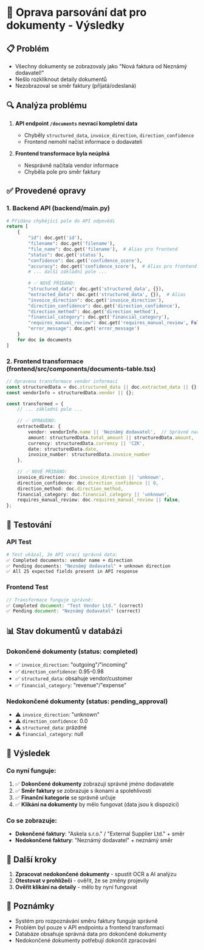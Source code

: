 # 🔧 Oprava parsování dat pro dokumenty - Výsledky

## 📋 Problém
- Všechny dokumenty se zobrazovaly jako "Nová faktura od Neznámý dodavatel!"
- Nešlo rozkliknout detaily dokumentů
- Nezobrazoval se směr faktury (příjatá/odeslaná)

## 🔍 Analýza problému
1. **API endpoint `/documents` nevrací kompletní data**
   - Chyběly `structured_data`, `invoice_direction`, `direction_confidence`
   - Frontend nemohl načíst informace o dodavateli

2. **Frontend transformace byla neúplná**
   - Nesprávně načítala vendor informace
   - Chyběla pole pro směr faktury

## ✅ Provedené opravy

### 1. Backend API (backend/main.py)
```python
# Přidána chybějící pole do API odpovědi
return [
    {
        "id": doc.get('id'),
        "filename": doc.get('filename'),
        "file_name": doc.get('filename'),  # Alias pro frontend
        "status": doc.get('status'),
        "confidence": doc.get('confidence_score'),
        "accuracy": doc.get('confidence_score'),  # Alias pro frontend
        # ... další základní pole ...
        
        # ✅ NOVĚ PŘIDÁNO:
        "structured_data": doc.get('structured_data', {}),
        "extracted_data": doc.get('structured_data', {}),  # Alias
        "invoice_direction": doc.get('invoice_direction'),
        "direction_confidence": doc.get('direction_confidence'),
        "direction_method": doc.get('direction_method'),
        "financial_category": doc.get('financial_category'),
        "requires_manual_review": doc.get('requires_manual_review', False),
        "error_message": doc.get('error_message')
    }
    for doc in documents
]
```

### 2. Frontend transformace (frontend/src/components/documents-table.tsx)
```typescript
// Opravena transformace vendor informací
const structuredData = doc.structured_data || doc.extracted_data || {};
const vendorInfo = structuredData.vendor || {};

const transformed = {
    // ... základní pole ...
    
    // ✅ OPRAVENO:
    extractedData: {
        vendor: vendorInfo.name || 'Neznámý dodavatel',  // Správné načítání
        amount: structuredData.total_amount || structuredData.amount,
        currency: structuredData.currency || 'CZK',
        date: structuredData.date,
        invoice_number: structuredData.invoice_number
    },
    
    // ✅ NOVĚ PŘIDÁNO:
    invoice_direction: doc.invoice_direction || 'unknown',
    direction_confidence: doc.direction_confidence || 0,
    direction_method: doc.direction_method,
    financial_category: doc.financial_category || 'unknown',
    requires_manual_review: doc.requires_manual_review || false,
};
```

## 🧪 Testování

### API Test
```bash
# Test ukázal, že API vrací správná data:
✅ Completed documents: vendor name + direction
✅ Pending documents: "Neznámý dodavatel" + unknown direction
✅ All 25 expected fields present in API response
```

### Frontend Test
```javascript
// Transformace funguje správně:
✅ Completed document: "Test Vendor Ltd." (correct)
✅ Pending document: "Neznámý dodavatel" (correct)
```

## 📊 Stav dokumentů v databázi

### Dokončené dokumenty (status: completed)
- ✅ `invoice_direction`: "outgoing"/"incoming"
- ✅ `direction_confidence`: 0.95-0.98
- ✅ `structured_data`: obsahuje vendor/customer
- ✅ `financial_category`: "revenue"/"expense"

### Nedokončené dokumenty (status: pending_approval)
- ⚠️ `invoice_direction`: "unknown"
- ⚠️ `direction_confidence`: 0.0
- ⚠️ `structured_data`: prázdné
- ⚠️ `financial_category`: null

## 🎯 Výsledek

### Co nyní funguje:
1. ✅ **Dokončené dokumenty** zobrazují správné jméno dodavatele
2. ✅ **Směr faktury** se zobrazuje s ikonami a spolehlivostí
3. ✅ **Finanční kategorie** se správně určuje
4. ✅ **Klikání na dokumenty** by mělo fungovat (data jsou k dispozici)

### Co se zobrazuje:
- **Dokončené faktury**: "Askela s.r.o." / "External Supplier Ltd." + směr
- **Nedokončené faktury**: "Neznámý dodavatel" + neznámý směr

## 🔄 Další kroky

1. **Zpracovat nedokončené dokumenty** - spustit OCR a AI analýzu
2. **Otestovat v prohlížeči** - ověřit, že se změny projevily
3. **Ověřit klikání na detaily** - mělo by nyní fungovat

## 📝 Poznámky

- Systém pro rozpoznávání směru faktury funguje správně
- Problém byl pouze v API endpointu a frontend transformaci
- Databáze obsahuje správná data pro dokončené dokumenty
- Nedokončené dokumenty potřebují dokončit zpracování
